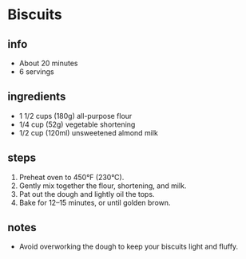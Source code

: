 # Biscuits

## info

- About 20 minutes
- 6 servings

## ingredients

- 1 1/2 cups (180g) all-purpose flour
- 1/4 cup (52g) vegetable shortening
- 1/2 cup (120ml) unsweetened almond milk

## steps

1. Preheat oven to 450°F (230°C).
2. Gently mix together the flour, shortening, and milk.
3. Pat out the dough and lightly oil the tops.
4. Bake for 12–15 minutes, or until golden brown.

## notes

- Avoid overworking the dough to keep your biscuits light and fluffy.
